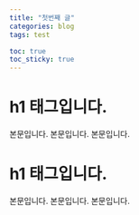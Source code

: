 ```yaml
---
title: "첫번째 글"
categories: blog
tags: test

toc: true
toc_sticky: true
---
```


# h1 태그입니다.
본문입니다.
본문입니다.
본문입니다.

# h1 태그입니다.
본문입니다.
본문입니다.
본문입니다.

